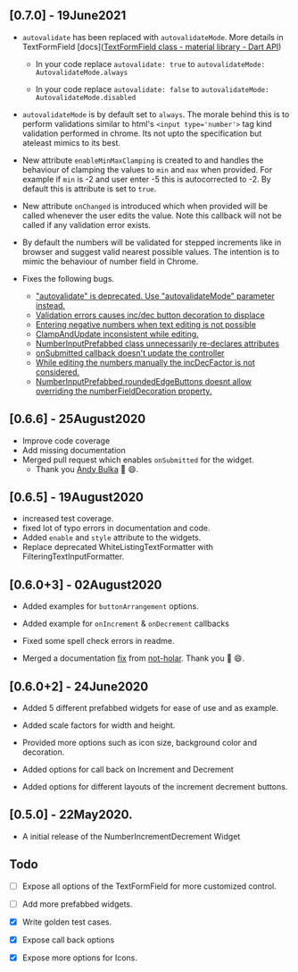 ## [0.7.0] - 19June2021

* `autovalidate` has been replaced with `autovalidateMode`.  More details in TextFormField [docs]([TextFormField class - material library - Dart API](https://api.flutter.dev/flutter/material/TextFormField-class.html))
   
   * In your code replace `autovalidate: true` to `autovalidateMode: AutovalidateMode.always` 
   
   * In your code replace `autovalidate: false` to `autovalidateMode: AutovalidateMode.disabled`

* `autovalidateMode` is by default set to `always`. The morale behind this is to perform validations similar to html's `<input type='number'>` tag kind validation performed in chrome. Its not upto the specification but ateleast mimics to its best.

* New attribute `enableMinMaxClamping` is created to and handles the behaviour of clamping the values to `min` and `max` when provided.  For example if `min` is -2 and user enter -5 this is autocorrected to -2. By default this is attribute is set to `true`.

* New attribute `onChanged` is introduced which when provided will be called whenever the user edits the value. Note this callback will not be called if any validation error exists.

* By default the numbers will be validated for stepped increments like in browser and suggest valid nearest possible values. The intention is to mimic the behaviour of number field in Chrome.

* Fixes the following bugs.
   - ["autovalidate" is deprecated. Use "autovalidateMode" parameter instead.](https://github.com/Abhilash-Chandran/number_inc_dec/issues/31)
   - [Validation errors causes inc/dec button decoration to displace](https://github.com/Abhilash-Chandran/number_inc_dec/issues/29)
   - [Entering negative numbers when text editing is not possible](https://github.com/Abhilash-Chandran/number_inc_dec/issues/27)
   - [ClampAndUpdate inconsistent while editing.](https://github.com/Abhilash-Chandran/number_inc_dec/issues/26)
   - [NumberInputPrefabbed class unnecessarily re-declares attributes](https://github.com/Abhilash-Chandran/number_inc_dec/issues/25)
   - [onSubmitted callback doesn't update the controller](https://github.com/Abhilash-Chandran/number_inc_dec/issues/24)
   - [While editing the numbers manually the incDecFactor is not considered.](https://github.com/Abhilash-Chandran/number_inc_dec/issues/23)
   - [NumberInputPrefabbed.roundedEdgeButtons doesnt allow overriding the numberFieldDecoration property.](https://github.com/Abhilash-Chandran/number_inc_dec/issues/34)

## [0.6.6] - 25August2020
* Improve code coverage
* Add missing documentation
* Merged pull request which enables `onSubmitted` for the widget.
     * Thank you [Andy Bulka](https://github.com/abulka) 🥇 😄.
## [0.6.5] - 19August2020

* increased test coverage.
* fixed lot of typo errors in documentation and code.
* Added `enable` and `style` attribute to the widgets.
* Replace deprecated WhiteListingTextFormatter with FilteringTextInputFormatter.

## [0.6.0+3] - 02August2020

* Added examples for `buttonArrangement` options.

* Added example for `onIncrement` & `onDecrement` callbacks

* Fixed some spell check errors in readme.

* Merged a documentation [fix](https://github.com/Abhilash-Chandran/number_inc_dec/pull/2) from [not-holar](https://github.com/not-holar). Thank you 🥇 😄.

## [0.6.0+2] - 24June2020

* Added 5 different prefabbed widgets for ease of use and  as example.

* Added scale factors for width and height.

* Provided more options such as icon size, background color and decoration.

* Added options for call back on Increment and Decrement

* Added options for different layouts of the increment decrement buttons.

## [0.5.0] - 22May2020.

- A initial release of the NumberIncrementDecrement Widget


## Todo

- [ ] Expose all options of the TextFormField for more customized control.

- [ ] Add more prefabbed widgets.

- [x] Write golden test cases.

- [x] Expose call back options

- [x] Expose more options for Icons.
